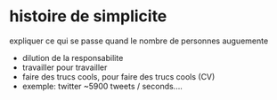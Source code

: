 # histoire de simplicite

expliquer ce qui se passe quand le nombre de personnes auguemente
- dilution de la responsabilite
- travailler pour travailler
- faire des trucs cools, pour faire des trucs cools (CV)
- exemple: twitter ~5900 tweets / seconds....
